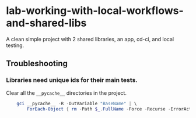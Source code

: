 # lab-working-with-local-workflows-and-shared-libs
A clean simple project with 2 shared libraries, an app, cd-ci, and local testing.


## Troubleshooting

### Libraries need unique ids for their main tests.

Clear all the `__pycache__` directories in the project.
```powershell
    gci __pycache__ -R -OutVariable "BaseName" | \
        ForEach-Object { rm -Path $_.FullName -Force -Recurse -ErrorAction SilentlyContinue  }
```